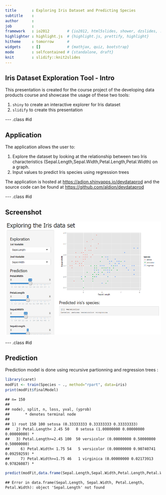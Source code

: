 ```yaml
---
title       : Exploring Iris Dataset and Predicting Species
subtitle    : 
author      : 
job         : 
framework   : io2012        # {io2012, html5slides, shower, dzslides, ...}
highlighter : highlight.js  # {highlight.js, prettify, highlight}
hitheme     : tomorrow      # 
widgets     : []            # {mathjax, quiz, bootstrap}
mode        : selfcontained # {standalone, draft}
knit        : slidify::knit2slides
---
```


## Iris Dataset Exploration Tool - Intro

This presentation is created for the course project of the developing data products course and showcase the usage of these two tools:

1. `shiny` to create an interactive explorer for Iris dataset
2. `slidify` to create this presentation

--- .class #id 

## Application

The application allows the user to:
1. Explore the dataset by looking at the relationship between two Iris characteristics (Sepal.Length,Sepal.Width,Petal.Length,Petal.Width) on a graph.
2. Input values to predict Iris species using regression trees

The application is hosted at https://adion.shinyapps.io/devdataprod and the source code can be found at https://github.com/aldion/devdataprod

--- .class #id 

## Screenshot


![screenshot](./assets/img/iris.png)

--- .class #id 


## Prediction

Prediction model is done using recursive partionning and regression trees :

```r
library(caret)
modFit <- train(Species ~ ., method="rpart", data=iris)
print(modFit$finalModel)
```

```
## n= 150 
## 
## node), split, n, loss, yval, (yprob)
##       * denotes terminal node
## 
## 1) root 150 100 setosa (0.33333333 0.33333333 0.33333333)  
##   2) Petal.Length< 2.45 50   0 setosa (1.00000000 0.00000000 0.00000000) *
##   3) Petal.Length>=2.45 100  50 versicolor (0.00000000 0.50000000 0.50000000)  
##     6) Petal.Width< 1.75 54   5 versicolor (0.00000000 0.90740741 0.09259259) *
##     7) Petal.Width>=1.75 46   1 virginica (0.00000000 0.02173913 0.97826087) *
```
 

```r
predict(modFit,data.frame(Sepal.Length,Sepal.Width,Petal.Length,Petal.Width))
```

```
## Error in data.frame(Sepal.Length, Sepal.Width, Petal.Length, Petal.Width): object 'Sepal.Length' not found
```
